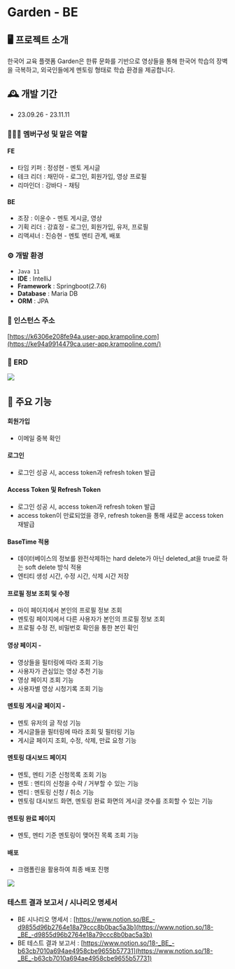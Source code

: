 # Garden - BE

## 🖥️ 프로젝트 소개

한국어 교육 플랫폼 Garden은 한류 문화를 기반으로 영상들을 통해 한국어 학습의 장벽을 극복하고, 외국인들에게 멘토링 형태로 학습 환경을 제공합니다.

## 🕰️ 개발 기간

- 23.09.26 - 23.11.11

### 🧑‍🤝‍🧑 멤버구성 및 맡은 역할

#### FE

- 타임 키퍼 : 정성현 - 멘토 게시글
- 테크 리더 : 채민아 - 로그인, 회원가입, 영상 프로필
- 리마인더 : 강바다 - 채팅

#### BE

- 조장 : 이윤수 - 멘토 게시글, 영상
- 기획 리더 : 강효정 - 로그인, 회원가입, 유저, 프로필
- 리액셔너 : 진승현 - 멘토 멘티 관계, 배포
  ​

### ⚙️ 개발 환경

- `Java 11`
- **IDE** : IntelliJ
- **Framework** : Springboot(2.7.6)
- **Database** : Maria DB
- **ORM** : JPA

### 🎈 인스턴스 주소

[https://k6306e208fe94a.user-app.krampoline.com](https://ke94a9914479ca.user-app.krampoline.com/)

### 🎨 ERD

​<img src="https://github.com/Step3-kakao-tech-campus/Team18_BE/assets/37840237/992a7c04-34b2-4b61-b4de-63e23fe8719c"/>

## 📌 주요 기능

#### 회원가입

- 이메일 중복 확인

#### 로그인

- 로그인 성공 시, access token과 refresh token 발급

#### Access Token 및 Refresh Token

- 로그인 성공 시, access token과 refresh token 발급
- access token이 만료되었을 경우, refresh token을 통해 새로운 access token 재발급

#### BaseTime 적용

- 데이터베이스의 정보를 완전삭제하는 hard delete가 아닌 deleted_at을 true로 하는 soft delete 방식 적용
- 엔티티 생성 시간, 수정 시간, 삭제 시간 저장

#### 프로필 정보 조회 및 수정

- 마이 페이지에서 본인의 프로필 정보 조회
- 멘토링 페이지에서 다른 사용자가 본인의 프로필 정보 조회
- 프로필 수정 전, 비밀번호 확인을 통한 본인 확인

#### 영상 페이지 -

- 영상들을 필터링에 따라 조회 기능
- 사용자가 관심있는 영상 추천 기능
- 영상 페이지 조회 기능
- 사용자별 영상 시청기록 조회 기능

#### 멘토링 게시글 페이지 -

- 멘토 유저의 글 작성 기능
- 게시글들을 필터링에 따라 조회 및 필터링 기능
- 게시글 페이지 조회, 수정, 삭제, 만료 요청 기능

#### 멘토링 대시보드 페이지

- 멘토, 멘티 기준 신청목록 조회 기능
- 멘토 : 멘티의 신청을 수락 / 거부할 수 있는 기능
- 멘티 : 멘토링 신청 / 취소 기능
- 멘토링 대시보드 화면, 멘토링 완료 화면의 게시글 갯수를 조회할 수 있는 기능

#### 멘토링 완료 페이지

- 멘토, 멘티 기준 멘토링이 맺어진 목록 조회 기능

#### 배포

- 크램폴린을 활용하여 최종 배포 진행

<img src="https://github.com/Step3-kakao-tech-campus/Team18_BE/assets/37840237/f1f0ddee-2f46-4e51-b6d6-e9bc677509b2"/>

### 테스트 결과 보고서 / 시나리오 명세서

- BE 시나리오 명세서 : [https://www.notion.so/BE_-d9855d96b2764e18a79ccc8b0bac5a3b](https://www.notion.so/18-_BE_-d9855d96b2764e18a79ccc8b0bac5a3b)
- BE 테스트 결과 보고서 : [https://www.notion.so/18-_BE_-b63cb7010a694ae4958cbe9655b57731](https://www.notion.so/18-_BE_-b63cb7010a694ae4958cbe9655b57731)
